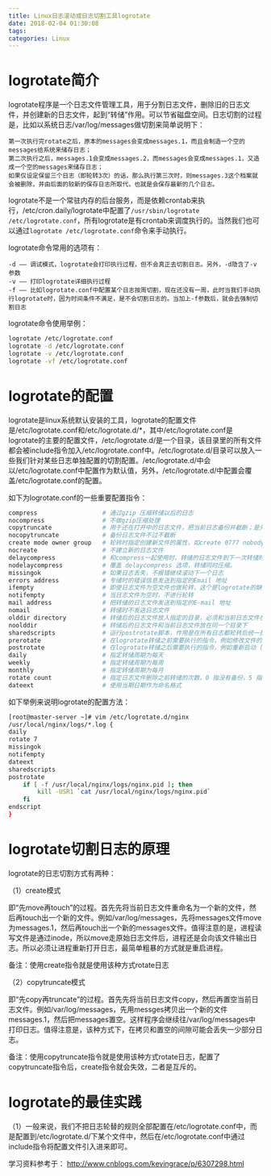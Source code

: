 ```yaml
---
title: Linux日志滚动或日志切割工具logrotate
date: 2018-02-04 01:30:08
tags:
categories: Linux
---
```


# logrotate简介

logrotate程序是一个日志文件管理工具，用于分割日志文件，删除旧的日志文件，并创建新的日志文件，起到“转储”作用。可以节省磁盘空间。日志切割的过程是，比如以系统日志/var/log/messages做切割来简单说明下：

	第一次执行完rotate之后，原本的messages会变成messages.1，而且会制造一个空的messages给系统来储存日志；
	第二次执行之后，messages.1会变成messages.2，而messages会变成messages.1，又造成一个空的messages来储存日志；
	如果仅设定保留三个日志（即轮转3次）的话，那么执行第三次时，则messages.3这个档案就会被删除，并由后面的较新的保存日志所取代，也就是会保存最新的几个日志。

logrotate不是一个常驻内存的后台服务，而是依赖crontab来执行，/etc/cron.daily/logrotate中配置了`/usr/sbin/logrotate /etc/logrotate.conf`，所有logrotate是有crontab来调度执行的。当然我们也可以通过`logrotate /etc/logrotate.conf`命令来手动执行。

logrotate命令常用的选项有：

	-d —— 调试模式，logrotate会打印执行过程，但不会真正去切割日志。另外，-d隐含了-v参数
	-v —— 打印logrotate详细执行过程
	-f —— 比如logrotate.conf中配置某个日志按周切割，现在还没有一周，此时当我们手动执行logrotate时，因为时间条件不满足，是不会切割日志的。当加上-f参数后，就会去强制切割日志

logrotate命令使用举例：

```bash
logrotate /etc/logrotate.conf
logrotate -d /etc/logrotate.conf
logrotate -v /etc/logrotate.conf
logrotate -vf /etc/logrotate.conf
```

# logrotate的配置

logrotate是linux系统默认安装的工具，logrotate的配置文件是/etc/logrotate.conf和/etc/logrotate.d/*，其中/etc/logrotate.conf是logrotate的主要的配置文件，/etc/logrotate.d/是一个目录，该目录里的所有文件都会被include指令加入/etc/logrotate.conf中。/etc/logrotate.d/目录可以放入一些我们针对某些日志单独配置的切割配置。/etc/logrotate.d/中会以/etc/logrotate.conf中配置作为默认值，另外，/etc/logrotate.d/中配置会覆盖/etc/logrotate.conf的配置。

如下为logrotate.conf的一些重要配置指令：

```bash
compress                  # 通过gzip 压缩转储以后的日志
nocompress                # 不做gzip压缩处理
copytruncate              # 用于还在打开中的日志文件，把当前日志备份并截断；是先拷贝再清空的方式，拷贝和清空之间有一个时间差，可能会丢失部分日志数据
nocopytruncate            # 备份日志文件不过不截断
create mode owner group   # 轮转时指定创建新文件的属性，如create 0777 nobody nobody
nocreate                  # 不建立新的日志文件
delaycompress             # 和compress一起使用时，转储的日志文件到下一次转储时才压缩
nodelaycompress           # 覆盖 delaycompress 选项，转储同时压缩。
missingok                 # 如果日志丢失，不报错继续滚动下一个日志
errors address            # 专储时的错误信息发送到指定的Email 地址
ifempty                   # 即使日志文件为空文件也做轮转，这个是logrotate的缺省选项。
notifempty                # 当日志文件为空时，不进行轮转
mail address              # 把转储的日志文件发送到指定的E-mail 地址
nomail                    # 转储时不发送日志文件
olddir directory          # 转储后的日志文件放入指定的目录，必须和当前日志文件在同一个文件系统
noolddir                  # 转储后的日志文件和当前日志文件放在同一个目录下
sharedscripts             # 运行postrotate脚本，作用是在所有日志都轮转后统一执行一次脚本。如果没有配置这个，那么每个日志轮转后都会执行一次脚本
prerotate                 # 在logrotate转储之前需要执行的指令，例如修改文件的属性等动作；必须独立成行
postrotate                # 在logrotate转储之后需要执行的指令，例如重新启动 (kill -HUP) 某个服务！必须独立成行
daily                     # 指定转储周期为每天
weekly                    # 指定转储周期为每周
monthly                   # 指定转储周期为每月
rotate count              # 指定日志文件删除之前转储的次数，0 指没有备份，5 指保留5 个备份
dateext                   # 使用当期日期作为命名格式
```

如下举例来说明logrotate的配置方法：

```bash
[root@master-server ~]# vim /etc/logrotate.d/nginx
/usr/local/nginx/logs/*.log {
daily
rotate 7
missingok
notifempty
dateext
sharedscripts
postrotate
    if [ -f /usr/local/nginx/logs/nginx.pid ]; then
        kill -USR1 `cat /usr/local/nginx/logs/nginx.pid`
    fi
endscript
}
```

# logrotate切割日志的原理

logrotate的日志切割方式有两种：

（1）create模式

即“先move再touch”的过程。首先先将当前日志文件重命名为一个新的文件，然后再touch出一个新的文件。例如/var/log/messages，先将messages文件move为messages.1，然后再touch出一个新的messages文件。值得注意的是，进程读写文件是通过inode，所以move走原始日志文件后，进程还是会向该文件输出日志。所以必须让进程重新打开日志，最简单粗暴的方式就是重启进程。

备注：使用create指令就是使用该种方式rotate日志

（2）copytruncate模式

即“先copy再truncate”的过程。首先先将当前日志文件copy，然后再置空当前日志文件。例如/var/log/messages，先用messges拷贝出一个新的文件messages.1，然后把messages置空。这样程序会继续往/var/log/messages中打印日志。值得注意是，该种方式下，在拷贝和置空的间隙可能会丢失一少部分日志。

备注：使用copytruncate指令就是使用该种方式rotate日志，配置了copytruncate指令后，create指令就会失效，二者是互斥的。

# logrotate的最佳实践

（1）一般来说，我们不把日志轮替的规则全部配置在/etc/logrotate.conf中，而是配置到/etc/logrotate.d/下某个文件中，然后在/etc/logrotate.conf中通过include指令将配置文件引入进来即可。


学习资料参考于：
http://www.cnblogs.com/kevingrace/p/6307298.html
